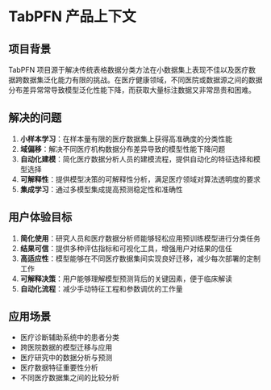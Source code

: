 # TabPFN 产品上下文

## 项目背景

TabPFN 项目源于解决传统表格数据分类方法在小数据集上表现不佳以及医疗数据跨数据集泛化能力有限的挑战。在医疗健康领域，不同医院或数据源之间的数据分布差异常常导致模型泛化性能下降，而获取大量标注数据又非常昂贵和困难。

## 解决的问题

1. **小样本学习**：在样本量有限的医疗数据集上获得高准确度的分类性能
2. **域偏移**：解决不同医疗机构数据分布差异导致的模型性能下降问题
3. **自动化建模**：简化医疗数据分析人员的建模流程，提供自动化的特征选择和模型选择
4. **可解释性**：提供模型决策的可解释性分析，满足医疗领域对算法透明度的要求
5. **集成学习**：通过多模型集成提高预测稳定性和准确性

## 用户体验目标

1. **简化使用**：研究人员和医疗数据分析师能够轻松应用预训练模型进行分类任务
2. **结果可信**：提供多种评估指标和可视化工具，增强用户对结果的信任
3. **高适应性**：模型能够在不同医疗数据集间实现良好迁移，减少每次部署的定制工作
4. **可解释决策**：用户能够理解模型预测背后的关键因素，便于临床解读
5. **自动化流程**：减少手动特征工程和参数调优的工作量

## 应用场景

- 医疗诊断辅助系统中的患者分类
- 跨医院数据的模型迁移与应用
- 医疗研究中的数据分析与预测
- 医疗数据特征重要性分析
- 不同医疗数据集之间的比较分析 